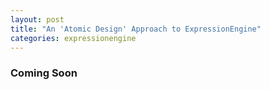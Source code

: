 ```yaml
---
layout: post
title: "An 'Atomic Design' Approach to ExpressionEngine"
categories: expressionengine
---
```


### Coming Soon